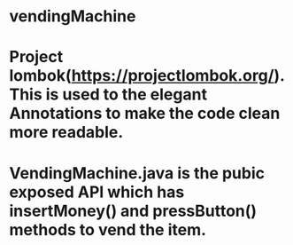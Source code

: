 # vendingMachine
# Project lombok(https://projectlombok.org/). This is used to the elegant Annotations to make the code clean more readable.
# VendingMachine.java is the pubic exposed API which has insertMoney() and pressButton() methods to vend the item.

